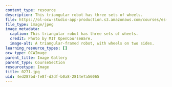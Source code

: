 ```yaml
---
content_type: resource
description: This triangular robot has three sets of wheels.
file: https://ol-ocw-studio-app-production.s3.amazonaws.com/courses/es-293-lego-robotics-spring-2007/4ed287bdfe8fd2dfb0a82814e7a56065_0271.jpg
file_type: image/jpeg
image_metadata:
  caption: This triangular robot has three sets of wheels.
  credit: Photo by MIT OpenCourseWare.
  image-alt: A triangular-framed robot, with wheels on two sides.
learning_resource_types: []
ocw_type: OCWImage
parent_title: Image Gallery
parent_type: CourseSection
resourcetype: Image
title: 0271.jpg
uid: 4ed287bd-fe8f-d2df-b0a8-2814e7a56065
---
```

